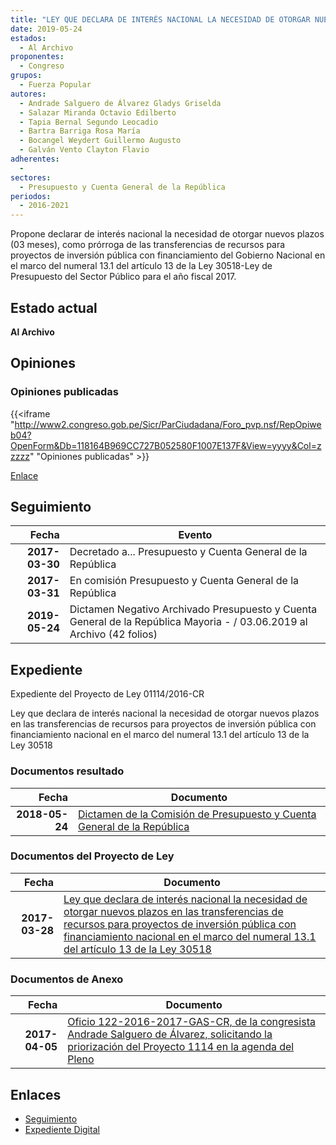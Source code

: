 ```yaml
---
title: "LEY QUE DECLARA DE INTERÉS NACIONAL LA NECESIDAD DE OTORGAR NUEVOS PLAZOS EN LAS TRANSFERENCIAS DE RECURSOS PARA PROYECTOS DE INVERSIÓN PÚBLICA CON FINANCIAMIENTO NACIONAL EN EL MARCO DEL NUMERAL 13.1 DEL ARTÍCULO 13 DE LA LEY 30518"
date: 2019-05-24
estados: 
  - Al Archivo
proponentes: 
  - Congreso
grupos: 
  - Fuerza Popular
autores: 
  - Andrade Salguero de Álvarez Gladys Griselda
  - Salazar Miranda Octavio Edilberto
  - Tapia Bernal Segundo Leocadio
  - Bartra Barriga Rosa María
  - Bocangel Weydert Guillermo Augusto
  - Galván Vento Clayton Flavio
adherentes: 
  - 
sectores: 
  - Presupuesto y Cuenta General de la República
periodos: 
  - 2016-2021
---
```


Propone declarar de interés nacional la necesidad de otorgar nuevos plazos (03 meses), como prórroga de las transferencias de recursos para proyectos de inversión pública con financiamiento del Gobierno Nacional en el marco del numeral 13.1 del artículo 13 de la Ley 30518-Ley de Presupuesto del Sector Público para el año fiscal 2017.


## Estado actual

**Al Archivo**

## Opiniones

### Opiniones publicadas

{{<iframe "http://www2.congreso.gob.pe/Sicr/ParCiudadana/Foro_pvp.nsf/RepOpiweb04?OpenForm&Db=118164B969CC727B052580F1007E137F&View=yyyy&Col=zzzzz" "Opiniones publicadas" >}}

[Enlace](http://www2.congreso.gob.pe/Sicr/ParCiudadana/Foro_pvp.nsf/RepOpiweb04?OpenForm&Db=118164B969CC727B052580F1007E137F&View=yyyy&Col=zzzzz)

## Seguimiento

| Fecha | Evento |
|------:|--------|
| **2017-03-30** | Decretado a... Presupuesto y Cuenta General de la República|
| **2017-03-31** | En comisión Presupuesto y Cuenta General de la República|
| **2019-05-24** | Dictamen Negativo Archivado Presupuesto y Cuenta General de la República Mayoria - / 03.06.2019 al Archivo (42 folios)|


## Expediente

Expediente del Proyecto de Ley 01114/2016-CR

Ley que declara de interés nacional la necesidad de otorgar nuevos plazos en las transferencias de recursos para proyectos de inversión pública con financiamiento nacional en el marco del numeral 13.1 del artículo 13 de la Ley 30518


### Documentos resultado

| Fecha | Documento |
|------:|--------|
| **2018-05-24** | [Dictamen de la Comisión de Presupuesto y Cuenta General de la República](http://www.leyes.congreso.gob.pe/Documentos/2016_2021/Dictamenes/Proyectos_de_Ley/01114DC17MAY20190524.pdf) |

### Documentos del Proyecto de Ley

| Fecha | Documento |
|------:|--------|
| **2017-03-28** | [Ley que declara de interés nacional la necesidad de otorgar nuevos plazos en las transferencias de recursos para proyectos de inversión pública con financiamiento nacional en el marco del numeral 13.1 del artículo 13 de la Ley 30518](http://www.leyes.congreso.gob.pe/Documentos/2016_2021/Proyectos_de_Ley_y_de_Resoluciones_Legislativas/PL0111420170328.pdf) |

### Documentos de Anexo

| Fecha | Documento |
|------:|--------|
| **2017-04-05** | [Oficio 122-2016-2017-GAS-CR, de la congresista Andrade Salguero de Álvarez, solicitando la priorización del Proyecto 1114 en la agenda del Pleno](http://www.leyes.congreso.gob.pe/Documentos/2016_2021/Oficios/Congresistas/OFICIO-122-2016-2017-GAS-CR.pdf) |

## Enlaces 

- [Seguimiento](http://www2.congreso.gob.pe/Sicr/TraDocEstProc/CLProLey2016.nsf/f7fff46988ca05b1052578e100829cc7/aa3bbd6df2a5ca80052580f1007a3c2f?OpenDocument)
- [Expediente Digital](http://www2.congreso.gob.pehttp://www2.congreso.gob.pe/Sicr/TraDocEstProc/CLProLey2016.nsf/f7fff46988ca05b1052578e100829cc7/aa3bbd6df2a5ca80052580f1007a3c2f?OpenDocument&Click=05257FB7005EB655.eb71d0cf91d8294e05256cdf006b5706/$Body/0.1C6C)
